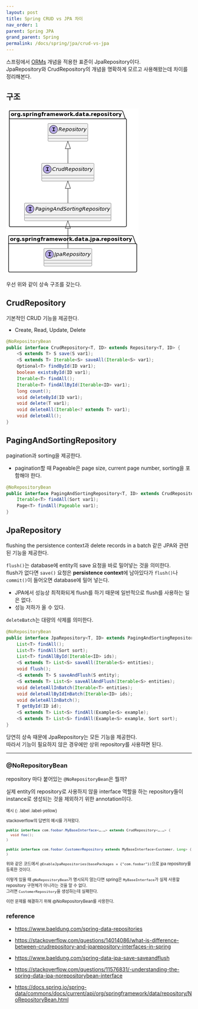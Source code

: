 ```yaml
---
layout: post
title: Spring CRUD vs JPA 차이
nav_order: 1
parent: Spring JPA
grand_parent: Spring
permalink: /docs/spring/jpa/crud-vs-jpa
---
```


스프링에서 [ORMs](https://meansoup.github.io/docs/db/concept/orms) 개념을 적용한 표준이 JpaRepository이다.  
JpaRepository와 CrudRepository의 개념을 명확하게 모르고 사용해왔는데 차이를 정리해본다.

## 구조

![crud vs jpa](/images/post/spring/crud-vs-jpa.png)

우선 위와 같이 상속 구조를 갖는다.  

## CrudRepository

기본적인 CRUD 기능을 제공한다.
- Create, Read, Update, Delete

```java
@NoRepositoryBean
public interface CrudRepository<T, ID> extends Repository<T, ID> {
    <S extends T> S save(S var1);
    <S extends T> Iterable<S> saveAll(Iterable<S> var1);
    Optional<T> findById(ID var1);
    boolean existsById(ID var1);
    Iterable<T> findAll();
    Iterable<T> findAllById(Iterable<ID> var1);
    long count();
    void deleteById(ID var1);
    void delete(T var1);
    void deleteAll(Iterable<? extends T> var1);
    void deleteAll();
}
```

## PagingAndSortingRepository

pagination과 sorting을 제공한다.
- pagination할 때 Pageable은 page size, current page number, sorting을 포함해야 한다.

```java
@NoRepositoryBean
public interface PagingAndSortingRepository<T, ID> extends CrudRepository<T, ID> {
    Iterable<T> findAll(Sort var1);
    Page<T> findAll(Pageable var1);
}
```

## JpaRepository

flushing the persistence context과 delete records in a batch 같은 JPA와 관련된 기능을 제공한다.
 
`flush()`는 database에 entity의 save 요청을 바로 밀어넣는 것을 의미한다.  
flush가 없다면 `save()` 요청은 **persistence context**에 남아있다가 `flush()`나 `commit()`이 들어오면 database에 밀어 넣는다.
- JPA에서 성능상 최적화되게 flush를 하기 때문에 일반적으로 flush를 사용하는 일은 없다. 
- 성능 저하가 올 수 있다.

`deleteBatch`는 대량의 삭제를 의미한다.

```java
@NoRepositoryBean
public interface JpaRepository<T, ID> extends PagingAndSortingRepository<T, ID>, QueryByExampleExecutor<T> {
    List<T> findAll();
    List<T> findAll(Sort sort);
    List<T> findAllById(Iterable<ID> ids);
    <S extends T> List<S> saveAll(Iterable<S> entities);
    void flush();
    <S extends T> S saveAndFlush(S entity);
    <S extends T> List<S> saveAllAndFlush(Iterable<S> entities);
    void deleteAllInBatch(Iterable<T> entities);
    void deleteAllByIdInBatch(Iterable<ID> ids);
    void deleteAllInBatch();
    T getById(ID id);
    <S extends T> List<S> findAll(Example<S> example);
    <S extends T> List<S> findAll(Example<S> example, Sort sort);
}
```

당연히 상속 때문에 JpaRepository는 모든 기능을 제공한다.  
따라서 기능이 필요하지 않은 경우에만 상위 repository를 사용하면 된다.  


---


### @NoRepositoryBean

repository 마다 붙어있는 `@NoRepositoryBean`은 뭘까?  

실제 entity의 repository로 사용하지 않을 interface 역할을 하는 repository들이 instance로 생성되는 것을 제외하기 위한 annotation이다.  

<div class="code-example" markdown="1" style="font-size: 0.8em">
예시
{: .label .label-yellow}  

stackoverflow의 답변의 예시를 가져왔다.  

```java
public interface com.foobar.MyBaseInterface<…,…> extends CrudRepository<…,…> {
  void foo();
}

public interface com.foobar.CustomerRepository extends MyBaseInterface<Customer, Long> {
}
```

위와 같은 코드에서 `@EnableJpaRepositories(basePackages = {"com.foobar"})`으로 jpa repository를 등록한 것이다.

이렇게 있을 때 `@NoRepositoryBean`가 명시되지 않는다면 spring은 `MyBaseInterface`가 실제 사용할 repository 구현체가 아니라는 것을 알 수 없다.  
그러면 `CustomerRepository`을 생성하는데 실패한다.  

이런 문제를 해결하기 위해 @NoRepositoryBean를 사용한다.
</div>


### reference

- https://www.baeldung.com/spring-data-repositories
- https://stackoverflow.com/questions/14014086/what-is-difference-between-crudrepository-and-jparepository-interfaces-in-spring
- https://www.baeldung.com/spring-data-jpa-save-saveandflush

- https://stackoverflow.com/questions/11576831/-understanding-the-spring-data-jpa-norepositorybean-interface  
- https://docs.spring.io/spring-data/commons/docs/current/api/org/springframework/data/repository/NoRepositoryBean.html